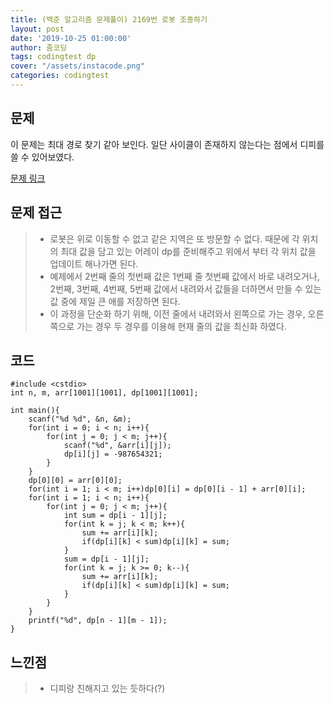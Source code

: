 ```yaml
---
title: (백준 알고리즘 문제풀이) 2169번 로봇 조종하기
layout: post
date: '2019-10-25 01:00:00'
author: 줌코딩
tags: codingtest dp
cover: "/assets/instacode.png"
categories: codingtest
---
```


## 문제

이 문제는 최대 경로 찾기 같아 보인다. 일단 사이클이 존재하지 않는다는 점에서 디피를 쓸 수 있어보였다.

[문제 링크](https://www.acmicpc.net/problem/2169)

## 문제 접근

>* 로봇은 위로 이동할 수 없고 같은 지역은 또 방문할 수 없다. 때문에 각 위치의 최대 값을 담고 있는 어레이 dp를 준비해주고 위에서 부터 각 위치 값을 업데이트 해나가면 된다.
>* 예제에서 2번째 줄의 첫번째 값은 1번째 줄 첫번째 값에서 바로 내려오거나, 2번째, 3번째, 4번째, 5번째 값에서 내려와서 값들을 더하면서 만들 수 있는 값 중에 제일 큰 애를 저장하면 된다.
>* 이 과정을 단순화 하기 위해, 이전 줄에서 내려와서 왼쪽으로 가는 경우, 오른쪽으로 가는 경우 두 경우를 이용해 현재 줄의 값을 최신화 하였다.

## 코드

    #include <cstdio>
    int n, m, arr[1001][1001], dp[1001][1001];

    int main(){
        scanf("%d %d", &n, &m);
        for(int i = 0; i < n; i++){
            for(int j = 0; j < m; j++){
                scanf("%d", &arr[i][j]);
                dp[i][j] = -987654321;
            }
        }
        dp[0][0] = arr[0][0];
        for(int i = 1; i < m; i++)dp[0][i] = dp[0][i - 1] + arr[0][i];
        for(int i = 1; i < n; i++){
            for(int j = 0; j < m; j++){
                int sum = dp[i - 1][j];
                for(int k = j; k < m; k++){
                    sum += arr[i][k];
                    if(dp[i][k] < sum)dp[i][k] = sum;
                }
                sum = dp[i - 1][j];
                for(int k = j; k >= 0; k--){
                    sum += arr[i][k];
                    if(dp[i][k] < sum)dp[i][k] = sum;
                }
            }
        }
        printf("%d", dp[n - 1][m - 1]);
    }

## 느낀점

>* 디피랑 친해지고 있는 듯하다(?)
